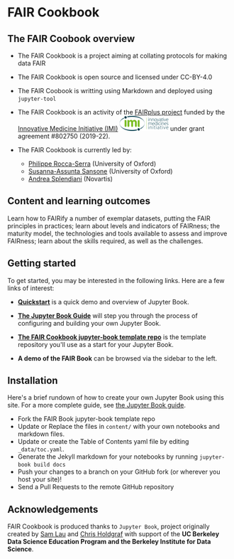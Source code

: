 # FAIR Cookbook

## The FAIR Coobook overview

* The FAIR Cookbook is a project aiming at collating protocols for making data FAIR
* The FAIR Cookbook is open source and licensed under CC-BY-4.0
* The FAIR Coobook is writting using Markdown and deployed using `jupyter-tool`
* The FAIR Cookbook is an activity of the [FAIRplus project](https://fairplus-project.eu/) funded by the [Innovative Medicine Initiative (IMI)](www.imi.europa.eu) ![](./images/logo/imi-europe.png) under grant agreement #802750 (2019-22).
* The FAIR Cookbook is currently led by: 
 
   - [Philippe Rocca-Serra](https://orcid.org/0000-0001-9853-5668) (University of Oxford)
   - [Susanna-Assunta Sansone](https://orcid.org/0000-0001-5306-5690) (University of Oxford)
   - [Andrea Splendiani](https://orcid.org/0000-0002-3201-9617) (Novartis)


## Content and learning outcomes

Learn how to FAIRify a number of exemplar datasets, putting the FAIR principles in practices; learn about levels and indicators of FAIRness; the maturity model, the technologies and tools available to assess and improve FAIRness; learn about the skills required, as well as the challenges. 


## Getting started

To get started, you may be interested in the following links.
Here are a few links of interest:

* **[Quickstart](features/features)** is a quick demo and overview of Jupyter Book.

* **[The Jupyter Book Guide](https://jupyterbook.org/guide/01_overview.html)**
  will step you through the process of configuring and building your own Jupyter Book.

* **[The FAIR Cookbook jupyter-book template repo](https://github.com/fair-cookbook/the-fair-cookbook)** is the template
  repository you'll use as a start for your Jupyter Book.

* **A demo of the FAIR Book** can be browsed via the sidebar to the left.

## Installation

Here's a brief rundown of how to create your own Jupyter Book using this site. For a more
complete guide, see [the Jupyter Book guide](https://jupyterbook.org/guide/01_overview.html).

* Fork the FAIR Book jupyter-book template repo
* Update or Replace the files in `content/` with your own notebooks and markdown files.
* Update or create the Table of Contents yaml file by editing `_data/toc.yaml`.
* Generate the Jekyll markdown for your notebooks by running `jupyter-book build docs`
* Push your changes to a branch on your GitHub fork (or wherever you host your site)!
* Send a Pull Requests to the remote GitHub repository

## Acknowledgements

FAIR Cookbook is produced thanks to `Jupyter Book`, project originally created by [Sam Lau][sam] and [Chris Holdgraf][chris]
with support of the **UC Berkeley Data Science Education Program and the Berkeley
Institute for Data Science**.

[sam]: http://www.samlau.me/
[chris]: https://predictablynoisy.com
